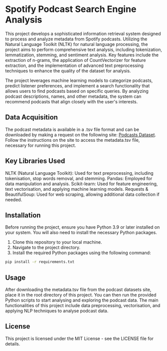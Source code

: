 # Spotify Podcast Search Engine Analysis

This project develops a sophisticated information retrieval system designed to process and analyze metadata from Spotify podcasts. Utilizing the Natural Language Toolkit (NLTK) for natural language processing, the project aims to perform comprehensive text analysis, including tokenization, lemmatization, stemming, and sentiment analysis. Key features include the extraction of n-grams, the application of CountVectorizer for feature extraction, and the implementation of advanced text preprocessing techniques to enhance the quality of the dataset for analysis.

The project leverages machine learning models to categorize podcasts, predict listener preferences, and implement a search functionality that allows users to find podcasts based on specific queries. By analyzing podcast descriptions, names, and other metadata, the system can recommend podcasts that align closely with the user's interests.

## Data Acquisition

The podcast metadata is available in a .tsv file format and can be downloaded by making a request on the following site: [Podcasts Dataset](https://podcastsdataset.github.io). Follow the instructions on the site to access the metadata.tsv file, necessary for running this project.

## Key Libraries Used

NLTK (Natural Language Toolkit): Used for text preprocessing, including tokenisation, stop words removal, and stemming.
Pandas: Employed for data manipulation and analysis.
Scikit-learn: Used for feature engineering, text vectorisation, and applying machine learning models.
Requests & BeautifulSoup: Used for web scraping, allowing additional data collection if needed.

## Installation

Before running the project, ensure you have Python 3.9 or later installed on your system. You will also need to install the necessary Python packages.

1. Clone this repository to your local machine.
2. Navigate to the project directory.
3. Install the required Python packages using the following command:

```bash
pip install -r requirements.txt
```

## Usage


After downloading the metadata.tsv file from the podcast datasets site, place it in the root directory of this project. You can then run the provided Python scripts to start analysing and exploring the podcast data. The main functionalities of this project include data preprocessing, vectorisation, and applying NLP techniques to analyse podcast data.

## License

This project is licensed under the MIT License - see the LICENSE file for details.
